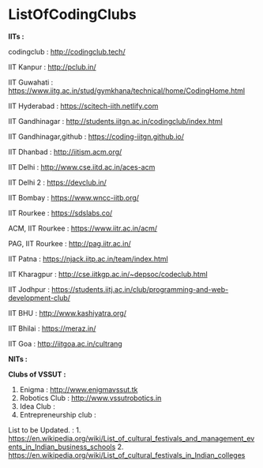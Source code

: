 # ListOfCodingClubs

<b>IITs :</b> 

codingclub : http://codingclub.tech/

IIT Kanpur : <a href="http://pclub.in/">http://pclub.in/</a>

IIT Guwahati : <a href="https://www.iitg.ac.in/stud/gymkhana/technical/home/CodingHome.html">https://www.iitg.ac.in/stud/gymkhana/technical/home/CodingHome.html</a>

IIT Hyderabad : https://scitech-iith.netlify.com

IIT Gandhinagar : <a href="http://students.iitgn.ac.in/codingclub/index.html">http://students.iitgn.ac.in/codingclub/index.html</a>

IIT Gandhinagar,github : <a href="https://coding-iitgn.github.io/">https://coding-iitgn.github.io/</a>

IIT Dhanbad : <a href="http://iitism.acm.org/">http://iitism.acm.org/</a>

IIT Delhi : <a href="http://www.cse.iitd.ac.in/aces-acm">http://www.cse.iitd.ac.in/aces-acm</a>

IIT Delhi 2 : <a href="https://devclub.in/">https://devclub.in/</a>

IIT Bombay : https://www.wncc-iitb.org/

IIT Rourkee : https://sdslabs.co/

ACM, IIT Rourkee : https://www.iitr.ac.in/acm/

PAG, IIT Rourkee : http://pag.iitr.ac.in/

IIT Patna : https://njack.iitp.ac.in/team/index.html

IIT Kharagpur : http://cse.iitkgp.ac.in/~depsoc/codeclub.html

IIT Jodhpur : https://students.iitj.ac.in/club/programming-and-web-development-club/



IIT BHU : <a href="http://www.kashiyatra.org/">http://www.kashiyatra.org/</a>

IIT Bhilai : <a href="https://meraz.in/">https://meraz.in/</a>

IIT Goa : <a href="http://iitgoa.ac.in/cultrang">http://iitgoa.ac.in/cultrang</a>


<b>NITs :</b> 





<b>Clubs of VSSUT : </b> 
1. Enigma  : <a href="http://www.enigmavssut.tk">http://www.enigmavssut.tk</a>
2. Robotics Club : <a href="http://www.vssutrobotics.in">http://www.vssutrobotics.in</a>
3. Idea Club :
4. Entrepreneurship club :  

List to be Updated. : 1. https://en.wikipedia.org/wiki/List_of_cultural_festivals_and_management_events_in_Indian_business_schools
2. https://en.wikipedia.org/wiki/List_of_cultural_festivals_in_Indian_colleges
